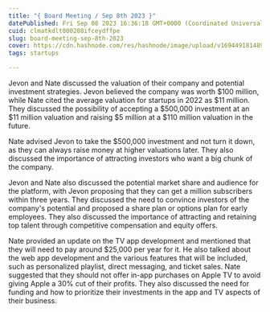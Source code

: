 ```yaml
---
title: "{ Board Meeting / Sep 8th 2023 }"
datePublished: Fri Sep 08 2023 16:36:18 GMT+0000 (Coordinated Universal Time)
cuid: clmatkdlt000208ifceydffpe
slug: board-meeting-sep-8th-2023
cover: https://cdn.hashnode.com/res/hashnode/image/upload/v1694491814893/1a780e44-fbd2-4859-8e68-6d8866a25794.jpeg
tags: startups

---
```


Jevon and Nate discussed the valuation of their company and potential investment strategies. Jevon believed the company was worth $100 million, while Nate cited the average valuation for startups in 2022 as $11 million. They discussed the possibility of accepting a $500,000 investment at an $11 million valuation and raising $5 million at a $110 million valuation in the future.

Nate advised Jevon to take the $500,000 investment and not turn it down, as they can always raise money at higher valuations later. They also discussed the importance of attracting investors who want a big chunk of the company.

Jevon and Nate also discussed the potential market share and audience for the platform, with Jevon proposing that they can get a million subscribers within three years. They discussed the need to convince investors of the company's potential and proposed a share plan or options plan for early employees. They also discussed the importance of attracting and retaining top talent through competitive compensation and equity offers.

Nate provided an update on the TV app development and mentioned that they will need to pay around $25,000 per year for it. He also talked about the web app development and the various features that will be included, such as personalized playlist, direct messaging, and ticket sales. Nate suggested that they should not offer in-app purchases on Apple TV to avoid giving Apple a 30% cut of their profits. They also discussed the need for funding and how to prioritize their investments in the app and TV aspects of their business.